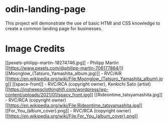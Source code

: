 # odin-landing-page

This project will demonstrate the use of basic HTMl and CSS knowledge to create a common landing page for businesses.

# Image Credits

[[pexels-philipp-martin-18274746.jpg]] - Philipp Martin [[https://www.pexels.com/@philipp-martin-706177864/]]
[[Moonglow_(Tatsuro_Yamashita_album.jpg)]] - RVC/AIR [[https://en.wikipedia.org/wiki/File:Moonglow_(Tatsuro_Yamashita_album).jpg]]
[[space-front]] - RVC/RCA (copyright owner), Kenkichi Sato (artist) [[https://insheepsclothinghifi.com/wordpress/wp-content/uploads/2021/01/spacy_front.jpg]] 
[[Rideontime_tatsyamashita.jpg]] - RVC/RCA (copyright owner) [[https://en.wikipedia.org/wiki/File:Rideontime_tatsyamashita.jpg]]
[[For_You_(album_cover).png]] - RVC/RCA (copyright owner) [[https://en.wikipedia.org/wiki/File:For_You_(album_cover).png]]